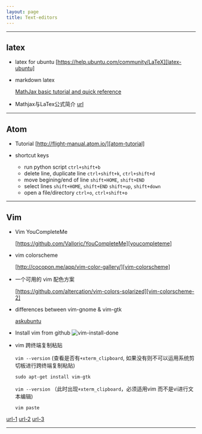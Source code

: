 ```yaml
---
layout: page
title: Text-editors
---
```


---
## latex
* latex for ubuntu [https://help.ubuntu.com/community/LaTeX][latex-ubuntu]
* markdown latex

  [MathJax basic tutorial and quick reference][mathjax]

* Mathjax与LaTex公式简介 [url][mathjax-formular]


[latex-ubuntu]: https://help.ubuntu.com/community/LaTeX
[mathjax]: http://meta.math.stackexchange.com/questions/5020/mathjax-basic-tutorial-and-quick-reference
[mathjax-formular]: http://mlworks.cn/posts/introduction-to-mathjax-and-latex-expression/
---
## Atom
* Tutorial [http://flight-manual.atom.io/][atom-tutorial]

* shortcut keys
  * run python script
  `ctrl+shift+b`
  * delete line, duplicate line
  `ctrl+shift+k`, `ctrl+shift+d`
  * move begining/end of line
  `shift+HOME`, `shift+END`
  * select lines
  `shift+HOME`, `shift+END`
  `shift+up`, `shift+down`
  * open a file/directory
  `ctrl+o`, `ctrl+shift+o`

[atom-tutorial]: http://flight-manual.atom.io/

---
## Vim
* Vim YouCompleteMe

  [https://github.com/Valloric/YouCompleteMe][youcompleteme]
* vim colorscheme

  [http://cocopon.me/app/vim-color-gallery/][vim-colorscheme]
* 一个可用的 vim 配色方案

  [https://github.com/altercation/vim-colors-solarized][vim-colorscheme-2]
* differences between vim-gnome & vim-gtk

  [askubuntu][askubuntu]


* Install vim from github
 ![vim-install-done](http://obmpvqs90.bkt.clouddn.com/vim-installation-done.png)

* vim 跨终端复制粘贴

  `vim --version` (查看是否有`+xterm_clipboard`, 如果没有则不可以运用系统剪切板进行跨终端复制粘贴)

  `sudo apt-get install vim-gtk`

  `vim --version` （此时出现`+xterm_clipboard`，必须适用vim 而不是vi进行文本编辑)

  `vim paste`

 [url-1](http://linux.cn/article-2751-1.html)
 [url-2](http://www.cnblogs.com/jianyungsun/archive/2011/03/19/1988855.html)
 [url-3](http://linux.vbird.org/linux_basic/0310vi.php#vim_ws)


---
[vim-colorscheme]: http://cocopon.me/app/vim-color-gallery/
[vim-colorscheme-2]: https://github.com/altercation/vim-colors-solarized
[youcompleteme]: https://github.com/Valloric/YouCompleteMe
[askubuntu]: http://askubuntu.com/questions/281886/what-are-the-differences-between-the-different-vim-packages-available-in-ubuntu
